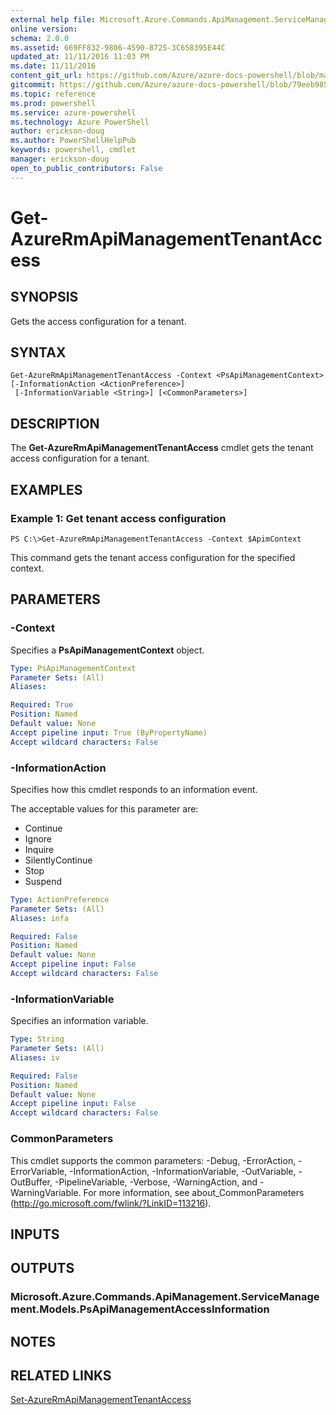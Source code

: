```yaml
---
external help file: Microsoft.Azure.Commands.ApiManagement.ServiceManagement.dll-Help.xml
online version: 
schema: 2.0.0
ms.assetid: 669FF832-9806-4590-8725-3C658395E44C
updated_at: 11/11/2016 11:03 PM
ms.date: 11/11/2016
content_git_url: https://github.com/Azure/azure-docs-powershell/blob/master/azureps-cmdlets-docs/ResourceManager/AzureRM.ApiManagement/v2.1.0/Get-AzureRmApiManagementTenantAccess.md
gitcommit: https://github.com/Azure/azure-docs-powershell/blob/79eeb985ea480979357fb4695832a0c3d29a48bf/azureps-cmdlets-docs/ResourceManager/AzureRM.ApiManagement/v2.1.0/Get-AzureRmApiManagementTenantAccess.md
ms.topic: reference
ms.prod: powershell
ms.service: azure-powershell
ms.technology: Azure PowerShell
author: erickson-doug
ms.author: PowerShellHelpPub
keywords: powershell, cmdlet
manager: erickson-doug
open_to_public_contributors: False
---
```


# Get-AzureRmApiManagementTenantAccess

## SYNOPSIS
Gets the access configuration for a tenant.

## SYNTAX

```
Get-AzureRmApiManagementTenantAccess -Context <PsApiManagementContext> [-InformationAction <ActionPreference>]
 [-InformationVariable <String>] [<CommonParameters>]
```

## DESCRIPTION
The **Get-AzureRmApiManagementTenantAccess** cmdlet gets the tenant access configuration for a tenant.

## EXAMPLES

### Example 1: Get tenant access configuration
```
PS C:\>Get-AzureRmApiManagementTenantAccess -Context $ApimContext
```

This command gets the tenant access configuration for the specified context.

## PARAMETERS

### -Context
Specifies a **PsApiManagementContext** object.

```yaml
Type: PsApiManagementContext
Parameter Sets: (All)
Aliases: 

Required: True
Position: Named
Default value: None
Accept pipeline input: True (ByPropertyName)
Accept wildcard characters: False
```

### -InformationAction
Specifies how this cmdlet responds to an information event.

The acceptable values for this parameter are:

- Continue
- Ignore
- Inquire
- SilentlyContinue
- Stop
- Suspend

```yaml
Type: ActionPreference
Parameter Sets: (All)
Aliases: infa

Required: False
Position: Named
Default value: None
Accept pipeline input: False
Accept wildcard characters: False
```

### -InformationVariable
Specifies an information variable.

```yaml
Type: String
Parameter Sets: (All)
Aliases: iv

Required: False
Position: Named
Default value: None
Accept pipeline input: False
Accept wildcard characters: False
```

### CommonParameters
This cmdlet supports the common parameters: -Debug, -ErrorAction, -ErrorVariable, -InformationAction, -InformationVariable, -OutVariable, -OutBuffer, -PipelineVariable, -Verbose, -WarningAction, and -WarningVariable. For more information, see about_CommonParameters (http://go.microsoft.com/fwlink/?LinkID=113216).

## INPUTS

## OUTPUTS

### Microsoft.Azure.Commands.ApiManagement.ServiceManagement.Models.PsApiManagementAccessInformation

## NOTES

## RELATED LINKS

[Set-AzureRmApiManagementTenantAccess](xref:ResourceManager/AzureRM.ApiManagement/v2.1.0/Set-AzureRmApiManagementTenantAccess.md)


